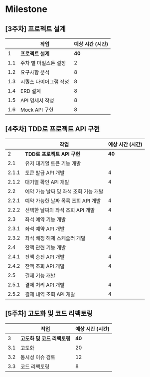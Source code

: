 # Milestone
## [3주차] 프로젝트 설계
|     | 작업 | 예상 시간 (시간) |
|-----|------|----------------|
| 1   | **프로젝트 설계** | **40** |
| 1.1 | 주차 별 마일스톤 설정 | 2 |
| 1.2 | 요구사항 분석 | 8 |
| 1.3 | 시퀀스 다이어그램 작성 | 8 |
| 1.4 | ERD 설계 | 8 |
| 1.5 | API 명세서 작성 | 8 |
| 1.6 | Mock API 구현 | 8 |

## [4주차] TDD로 프로젝트 API 구현

|  | 작업 | 예상 시간 (시간) |
|--|------|------------|
| 2 | **TDD로 프로젝트 API 구현** | **40** |
| 2.1 | 유저 대기열 토큰 기능 개발 | |
| 2.1.1 | 토큰 발급 API 개발 | 4 |
| 2.1.2 | 대기열 확인 API 개발 | 4 |
| 2.2 | 예약 가능 날짜 및 좌석 조회 기능 개발 | |
| 2.2.1 | 예약 가능한 날짜 목록 조회 API 개발 | 4 |
| 2.2.2 | 선택한 날짜의 좌석 조회 API 개발 | 4 |
| 2.3 | 좌석 예약 기능 개발 | |
| 2.3.1 | 좌석 예약 API 개발 | 4 |
| 2.3.2 | 좌석 배정 해제 스케줄러 개발 | 4 |
| 2.4 | 잔액 관련 기능 개발 | |
| 2.4.1 | 잔액 충전 API 개발 | 4 |
| 2.4.2 | 잔액 조회 API 개발 | 4 |
| 2.5 | 결제 기능 개발 | |
| 2.5.1 | 결제 처리 API 개발 | 4 |
| 2.5.2 | 결제 내역 조회 API 개발 | 4 |

## [5주차] 고도화 및 코드 리팩토링

|    | 작업 | 예상 시간 (시간) |
|----|------|------------|
| 3  | **고도화 및 코드 리팩토링** | **40** |
| 3.1 | 고도화 | 20          |
| 3.2 | 동시성 이슈 검토 | 12         |
| 3.3 | 코드 리팩토링 | 8          |
